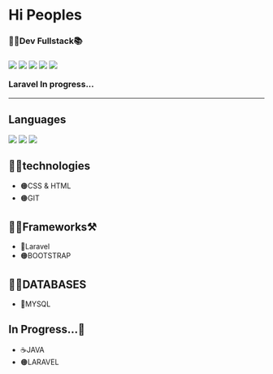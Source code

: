 <h1> Hi Peoples</h1>
<h3>👨‍💻Dev Fullstack📚<h3>
<img src="https://img.shields.io/badge/Android-3DDC84?style=for-the-badge&logo=android&logoColor=white">
<img src="https://img.shields.io/badge/Windows-0078D6?style=for-the-badge&logo=windows&logoColor=white">
<img src="https://img.shields.io/badge/Linux-FCC624?style=for-the-badge&logo=linux&logoColor=black">
<img src="https://img.shields.io/badge/Microsoft_Azure-0089D6?style=for-the-badge&logo=microsoft-azure&logoColor=white">
<img src="20230410_171501.gif">
  <p> Laravel In progress...</p>
<hr>

<h2> Languages </h2>
<img src="https://img.shields.io/badge/PHP-777BB4?style=for-the-badge&logo=php&logoColor=white">
<img src="https://img.shields.io/badge/Python-14354C?style=for-the-badge&logo=python&logoColor=white">
<img src="https://img.shields.io/badge/JavaScript-323330?style=for-the-badge&logo=javascript&logoColor=F7DF1E">


</ul>

<h2>👨‍💻technologies</h2>
<ul>
<li>🟠CSS & HTML</li>
<li>🟠GIT</li>
</ul>


<h2>👨‍💻Frameworks⚒️</h2>
<ul>
<li>🍊Laravel</li>
<li>🟠BOOTSTRAP</li>

</ul>

<h2>🏦🎲DATABASES</h2>
<ul>
<li>🐬MYSQL</li>
</ul>


<h2>In Progress...🏃</h2>
<ul>
<li>☕JAVA</li>
<li>🟠LARAVEL</li>
</ul>


